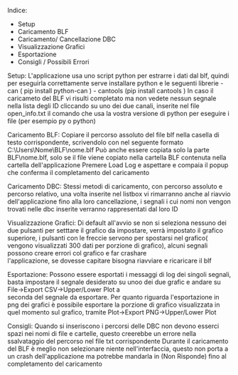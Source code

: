 Indice:
  - Setup
  - Caricamento BLF
  - Caricamento/ Cancellazione DBC
  - Visualizzazione Grafici
  - Esportazione
  - Consigli / Possibili Errori

Setup: L'applicazione usa uno script python per estrarre i dati dal blf, quindi per eseguirla correttamente serve installare python e le seguenti librerie
       - can ( pip install python-can )
       - cantools (pip install cantools )
       In caso il caricameto del BLF vi risulti completato ma non vedete nessun segnale nella lista degli ID cliccando su uno dei due canali, inserite nel file open_info.txt
       il comando che usa la vostra versione di python per eseguire i file (per esempio py o python)

Caricamento BLF: Copiare il percorso assoluto del file blf nella casella di testo corrispondente, scrivendolo con nel seguente formato
                 C:\\Users\\Nome\\BLF\\nome.blf
                 Può anche essere copiata solo la parte BLF\\nome.blf, solo se il file viene copiato nella cartella BLF contenuta nella cartella dell'applicazione
                 Premere Load Log e aspettare e compaia il popup che conferma il completamento del caricamento
                 
Caricamento DBC: Stessi metodi di caricamento, con percorso assoluto e percorso relativo, una volta inserite nel listbox vi rimarranno anche al riavvio dell'applicazione fino
                 alla loro cancellazione, i segnali i cui nomi non vengon trovati nelle dbc inserite verranno rappresentati dal loro ID

Visualizzazione Grafici: Di default all'avvio se non si seleziona nessuno dei due pulsanti per setttare il grafico da impostare, verrà impostato il grafico superiore, i pulsanti con le freccie
                         servono per spostarsi nel grafico( vengono visualizzati 300 dati per porzione di grafico), alcuni segnali possono creare errori col grafico e far crashare     
                         l'applicazione, se dovesse capitare bisogna riavviare e ricaricare il blf
                         
Esportazione: Possono essere esportati i messaggi di log dei singoli segnali, basta impostare il segnale desiderato su unoo dei due grafic e andare su File->Export CSV->Upper/Lower Plot a     
              seconda del segnale da esportare.
              Per quanto riguarda l'esportazione in png dei grafici è possibile esportare la porzione di grafico visualizzata in quel momento sul grafico, 
              tramite Plot->Export PNG->Upper/Lower Plot

Consigli: Quando si inseriscono i percorsi delle DBC non devono esserci spazi nei nomi di file e cartelle, questo creerebbe un errore nella ssalvataggio del percorso nel file txt 
          corrispondente
          Durante il caricamento del BLF è meglio non selezionare niente nell'interfaccia, questo non porta a un crash dell'applicazione ma potrebbe mandarla in (Non Risponde) fino al 
          completamento del caricamento

